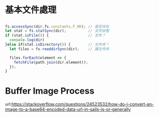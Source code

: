 # 基本文件處理
##
```js
fs.accessSync(dir,fs.constants.F_OK); // 是否存在
let stat = fs.statSync(dir);          // 文件狀態
if (stat.isFile()) {                  // 文件？
  console.log(dir)
}else if(stat.isDirectory()) {        // 文件夾？
  let files = fs.readdirSync(dir);    // 讀文件夾

  files.forEach(element => {
    fetchFile(path.join(dir,element));
  });
}
```
# Buffer Image Process
url:https://stackoverflow.com/questions/24523532/how-do-i-convert-an-image-to-a-base64-encoded-data-url-in-sails-js-or-generally